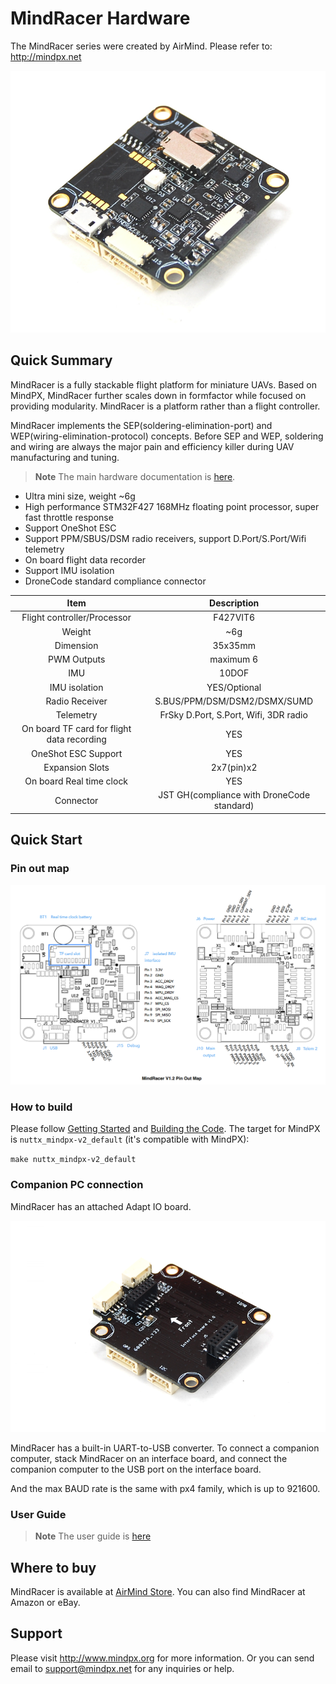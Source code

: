 # MindRacer Hardware

The MindRacer series were created by AirMind. Please refer to: http://mindpx.net

![MindRacer](../../assets/hardware/hardware-mindracer.png)

## Quick Summary

MindRacer is a fully stackable flight platform for miniature UAVs. Based on MindPX, MindRacer further scales down in formfactor while focused on providing modularity. MindRacer is a platform rather than a flight controller.

MindRacer implements the SEP(soldering-elimination-port) and WEP(wiring-elimination-protocol) concepts. Before SEP and WEP, soldering and wiring are always the major pain and efficiency killer during UAV manufacturing and tuning.

> **Note** The main hardware documentation is [here](http://mindpx.net/assets/accessories/mindracer_spec_v1.2.pdf).

- Ultra mini size, weight ~6g
- High performance STM32F427 168MHz floating point processor, super fast throttle response
- Support OneShot ESC
- Support PPM/SBUS/DSM radio receivers, support D.Port/S.Port/Wifi telemetry
- On board flight data recorder
- Support IMU isolation
- DroneCode standard compliance connector

|Item|Description|
|:--:|:--:|
|Flight controller/Processor|F427VIT6|
|Weight|~6g|
|Dimension|35x35mm|
|PWM Outputs|maximum 6|
|IMU|10DOF|
|IMU isolation|YES/Optional|
|Radio Receiver|S.BUS/PPM/DSM/DSM2/DSMX/SUMD|
|Telemetry|FrSky D.Port, S.Port, Wifi, 3DR radio|
|On board TF card for flight data recording|YES|
|OneShot ESC Support|YES|
|Expansion Slots|2x7(pin)x2|
|On board Real time clock|YES|
|Connector|JST GH(compliance with DroneCode standard)|

## Quick Start

### Pin out map

![](../../assets/hardware/hardware-mindracer-pinout.png)

### How to build

Please follow [Getting Started](https://dev.px4.io/en/setup/getting_started.html) and [Building the Code](https://dev.px4.io/en/setup/building_px4.html).  The target for MindPX is `nuttx_mindpx-v2_default` (it's compatible with MindPX):

`make nuttx_mindpx-v2_default`

### Companion PC connection

MindRacer has an attached Adapt IO board. 

![](../../assets/hardware/hardware-mindracer-conn.png)

MindRacer has a built-in UART-to-USB converter. To connect a companion computer, stack MindRacer on an interface board, and connect the companion computer to the USB port on the interface board.

And the max BAUD rate is the same with px4 family, which is up to 921600.

### User Guide

> **Note** The user guide is [here](http://mindpx.net/assets/accessories/mindracer_user_guide_v1.2.pdf)

## Where to buy

MindRacer is available at [AirMind Store](http://drupal.xitronet.com/?q=catalog). You can also find MindRacer at Amazon or eBay.

## Support

Please visit http://www.mindpx.org for more information. Or you can send email to [support@mindpx.net](mailto::support@mindpx.net) for any inquiries or help.
